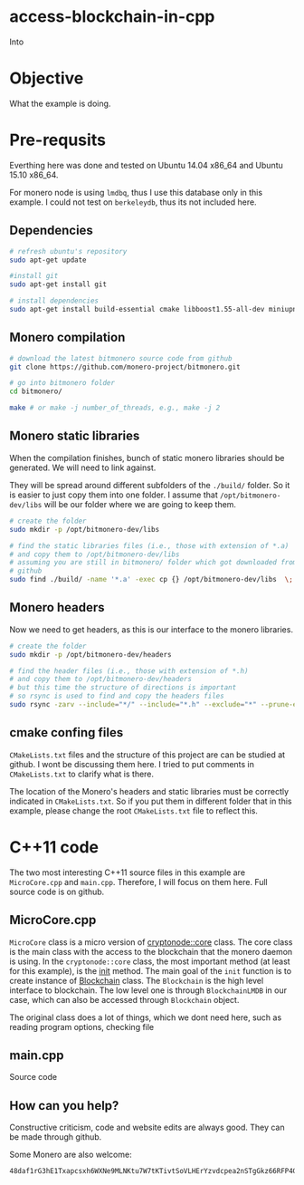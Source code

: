 # access-blockchain-in-cpp

Into

# Objective
What the example is doing.

# Pre-requsits

Everthing here was done and tested on
Ubuntu 14.04 x86_64 and Ubuntu 15.10 x86_64.

For monero node is using `lmdbq`, thus I use this database only in this example.
I could not test on `berkeleydb`, thus its not included here.

## Dependencies


```bash
# refresh ubuntu's repository
sudo apt-get update

#install git
sudo apt-get install git

# install dependencies
sudo apt-get install build-essential cmake libboost1.55-all-dev miniupnpc libunbound-dev graphviz doxygen libdb5.1++-dev
```

## Monero compilation


```bash
# download the latest bitmonero source code from github
git clone https://github.com/monero-project/bitmonero.git

# go into bitmonero folder
cd bitmonero/

make # or make -j number_of_threads, e.g., make -j 2
```

## Monero static libraries
When the compilation finishes, bunch of static monero libraries
should be generated. We will need to link against.

They will be spread around different subfolders of the `./build/` folder.
So it is easier to just copy them into one folder. I assume that
 `/opt/bitmonero-dev/libs` will be our folder where we are going to keep them.

```bash
# create the folder
sudo mkdir -p /opt/bitmonero-dev/libs

# find the static libraries files (i.e., those with extension of *.a)
# and copy them to /opt/bitmonero-dev/libs
# assuming you are still in bitmonero/ folder which got downloaded from
# github
sudo find ./build/ -name '*.a' -exec cp {} /opt/bitmonero-dev/libs  \;
 ```

## Monero headers

Now we need to get headers, as this is our interface to the
monero libraries.

```bash
# create the folder
sudo mkdir -p /opt/bitmonero-dev/headers

# find the header files (i.e., those with extension of *.h)
# and copy them to /opt/bitmonero-dev/headers
# but this time the structure of directions is important
# so rsync is used to find and copy the headers files
sudo rsync -zarv --include="*/" --include="*.h" --exclude="*" --prune-empty-dirs ./ /opt/bitmonero-dev/headers
 ```

## cmake confing files
`CMakeLists.txt` files and the structure of this project are can be studied at github. I wont be discussing them
here. I tried to put comments in `CMakeLists.txt` to clarify what is there.

The location of the Monero's headers and static libraries must be correctly
indicated in  `CMakeLists.txt`. So if you put them in different folder
that in this example, please change the root `CMakeLists.txt` file
to reflect this.

# C++11 code
The two most interesting C++11 source files in this example are `MicroCore.cpp` and `main.cpp`. Therefore, I will focus on them here.
Full source code is on github.

## MicroCore.cpp

`MicroCore` class is a micro version of [cryptonode::core](https://github.com/monero-project/bitmonero/blob/master/src/cryptonote_core/cryptonote_core.h) class. The core class is the main
class with the access to the blockchain that the monero daemon is using. In the `cryptonode::core` class, the most important method (at least for this example), is the [init](https://github.com/monero-project/bitmonero/blob/master/src/cryptonote_core/cryptonote_core.cpp#L206) method. The main goal of the `init` function
is to create instance of [Blockchain](https://github.com/monero-project/bitmonero/blob/master/src/cryptonote_core/blockchain.h) class. The `Blockchain` is the high level interface to blockchain. The low level one is through `BlockchainLMDB` in our case, which
can also be accessed through `Blockchain` object.

The original class does a lot of things, which we dont need here, such as reading program options, checking
file

## main.cpp

Source code


## How can you help?

Constructive criticism, code and website edits are always good. They can be made through github.

Some Monero are also welcome:
```
48daf1rG3hE1Txapcsxh6WXNe9MLNKtu7W7tKTivtSoVLHErYzvdcpea2nSTgGkz66RFP4GKVAsTV14v6G3oddBTHfxP6tU
```
